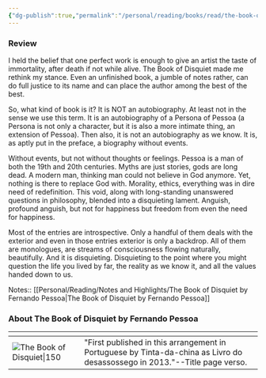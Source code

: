 ```yaml
---
{"dg-publish":true,"permalink":"/personal/reading/books/read/the-book-of-disquiet-the-complete-edition-by-fernando-pessoa/","title":"The Book of Disquiet: The Complete Edition","metatags":{"og:image":"https://images-na.ssl-images-amazon.com/images/S/compressed.photo.goodreads.com/books/1591219012i/40881621.jpg"}}
---
```


### Review
I held the belief that one perfect work is enough to give an artist the taste of immortality, after death if not while alive. The Book of Disquiet made me rethink my stance. Even an unfinished book, a jumble of notes rather, can do full justice to its name and can place the author among the best of the best.

So, what kind of book is it? It is NOT an autobiography. At least not in the sense we use this term. It is an autobiography of a Persona of Pessoa (a Persona is not only a character, but it is also a more intimate thing, an extension of Pessoa). Then also, it is not an autobiography as we know. It is, as aptly put in the preface, a biography without events.

Without events, but not without thoughts or feelings. Pessoa is a man of both the 19th and 20th centuries. Myths are just stories, gods are long dead. A modern man, thinking man could not believe in God anymore. Yet, nothing is there to replace God with. Morality, ethics, everything was in dire need of redefinition. This void, along with long-standing unanswered questions in philosophy, blended into a disquieting lament. Anguish, profound anguish, but not for happiness but freedom from even the need for happiness.

Most of the entries are introspective. Only a handful of them deals with the exterior and even in those entries exterior is only a backdrop. All of them are monologues, are streams of consciousness flowing naturally, beautifully. And it is disquieting. Disquieting to the point where you might question the life you lived by far, the reality as we know it, and all the values handed down to us.

Notes:: [[Personal/Reading/Notes and Highlights/The Book of Disquiet by Fernando Pessoa\|The Book of Disquiet by Fernando Pessoa]]

### About The Book of Disquiet by Fernando Pessoa
| <!-- -->    | <!-- -->    |
|-------------|-------------|
| ![The Book of Disquiet\|150](https://images-na.ssl-images-amazon.com/images/S/compressed.photo.goodreads.com/books/1591219012i/40881621.jpg)         | "First published in this arrangement in Portuguese by Tinta-da-china as Livro do desassossego in 2013."--Title page verso.         |
